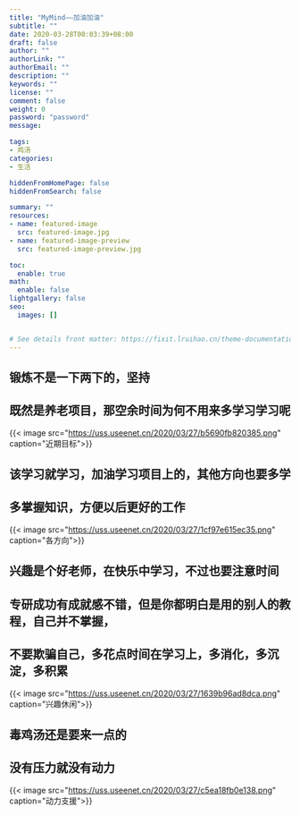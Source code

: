 ```yaml
---
title: "MyMind——加油加油"
subtitle: ""
date: 2020-03-28T00:03:39+08:00
draft: false
author: ""
authorLink: ""
authorEmail: ""
description: ""
keywords: ""
license: ""
comment: false
weight: 0
password: "password"
message: 

tags:
- 鸡汤
categories:
- 生活

hiddenFromHomePage: false
hiddenFromSearch: false

summary: ""
resources:
- name: featured-image
  src: featured-image.jpg
- name: featured-image-preview
  src: featured-image-preview.jpg

toc:
  enable: true
math:
  enable: false
lightgallery: false
seo:
  images: []


# See details front matter: https://fixit.lruihao.cn/theme-documentation-content/#front-matter
---
```


## 锻炼不是一下两下的，坚持

## 既然是养老项目，那空余时间为何不用来多学习学习呢
<!-- ![近期目标](https://uss.useenet.cn/2020/03/27/b5690fb820385.png) -->
{{< image src="https://uss.useenet.cn/2020/03/27/b5690fb820385.png" caption="近期目标">}}

## 该学习就学习，加油学习项目上的，其他方向也要多学
## 多掌握知识，方便以后更好的工作
<!-- ![各方向](https://uss.useenet.cn/2020/03/27/1cf97e615ec35.png) -->
{{< image src="https://uss.useenet.cn/2020/03/27/1cf97e615ec35.png" caption="各方向">}}

## 兴趣是个好老师，在快乐中学习，不过也要注意时间
## 专研成功有成就感不错，但是你都明白是用的别人的教程，自己并不掌握，
## 不要欺骗自己，多花点时间在学习上，多消化，多沉淀，多积累
<!-- ![兴趣休闲](https://uss.useenet.cn/2020/03/27/1639b96ad8dca.png) -->
{{< image src="https://uss.useenet.cn/2020/03/27/1639b96ad8dca.png" caption="兴趣休闲">}}

## 毒鸡汤还是要来一点的
## 没有压力就没有动力
<!-- ![动力支援](https://uss.useenet.cn/2020/03/27/c5ea18fb0e138.png) -->
{{< image src="https://uss.useenet.cn/2020/03/27/c5ea18fb0e138.png" caption="动力支援">}}
